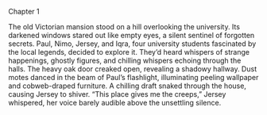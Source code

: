 Chapter 1

The old Victorian mansion stood on a hill overlooking the university. Its darkened windows stared out like empty eyes, a silent sentinel of forgotten secrets. Paul, Nimo, Jersey, and Iqra, four university students fascinated by the local legends, decided to explore it. They’d heard whispers of strange happenings, ghostly figures, and chilling whispers echoing through the halls.
The heavy oak door creaked open, revealing a shadowy hallway. Dust motes danced in the beam of Paul’s flashlight, illuminating peeling wallpaper and cobweb-draped furniture. A chilling draft snaked through the house, causing Jersey to shiver.
“This place gives me the creeps,” Jersey whispered, her voice barely audible above the unsettling silence.
